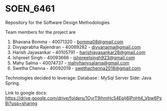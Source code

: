 # SOEN_6461
Repository for the Software Design Methodologies

Team members for the project are
1. Bhavana Bomma - 40071320 - bomma08@gmail.com
2. Divyaprabha Rajendran - 40089282 - divyanajma@gmail.com
3. Harish Jayasankar - 40105791 - harishjayasankar28@gmail.com 
4. Ishpreet Singh - 40093666 - ishpreetsingh923@gmail.com
5. Mahy Salma - 40074737 - mahyhanysalama@gmail.com
6. Swetha Chenna - 40092019 - swethachenna2018@gmail.com

Technologies decided to leverage:
Database : MySql
Server Side: Java Spring.

Link to google docs:
https://drive.google.com/drive/folders/1OyrT9jhmHc54EpIj6IPnHt4_Vbw6PsBj?usp=sharing
